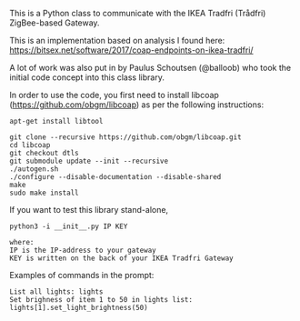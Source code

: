 This is a Python class to communicate with the IKEA Tradfri (Trådfri) ZigBee-based Gateway.

This is an implementation based on analysis I found here:  
https://bitsex.net/software/2017/coap-endpoints-on-ikea-tradfri/  

A lot of work was also put in by Paulus Schoutsen (@balloob) who took the initial code concept into this class library.

In order to use the code, you first need to install libcoap (https://github.com/obgm/libcoap) as per the following instructions:

```
apt-get install libtool

git clone --recursive https://github.com/obgm/libcoap.git
cd libcoap
git checkout dtls
git submodule update --init --recursive
./autogen.sh
./configure --disable-documentation --disable-shared
make
sudo make install
```

If you want to test this library stand-alone, 
```
python3 -i __init__.py IP KEY

where:
IP is the IP-address to your gateway
KEY is written on the back of your IKEA Tradfri Gateway

```

Examples of commands in the prompt:
```
List all lights: lights
Set brighness of item 1 to 50 in lights list: lights[1].set_light_brightness(50)

```
